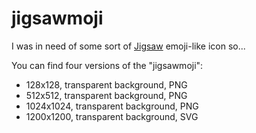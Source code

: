 # jigsawmoji
I was in need of some sort of [Jigsaw](https://en.wikipedia.org/wiki/Jigsaw_(2017_film)) emoji-like icon so...

You can find four versions of the "jigsawmoji":

* 128x128, transparent background, PNG
* 512x512, transparent background, PNG
* 1024x1024, transparent background, PNG
* 1200x1200, transparent background, SVG
